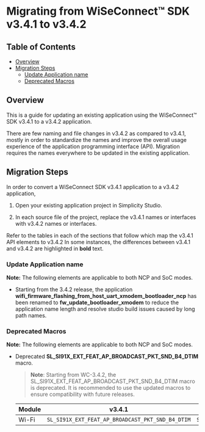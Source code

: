 # Migrating from WiSeConnect™ SDK v3.4.1 to v3.4.2

## Table of Contents

- [Overview](#overview)
- [Migration Steps](#migration-steps)
  - [Update Application name](#update-application-name)
  - [Deprecated Macros](#deprecated-macros)

## Overview

This is a guide for updating an existing application using the WiSeConnect™ SDK v3.4.1 to a v3.4.2 application.

There are few naming and file changes in v3.4.2 as compared to v3.4.1, mostly in order to standardize the names and improve the overall usage experience of the application programming interface (API). Migration requires the names everywhere to be updated in the existing application.

## Migration Steps

In order to convert a WiSeConnect SDK v3.4.1 application to a v3.4.2 application,

1. Open your existing application project in Simplicity Studio.

2. In each source file of the project, replace the v3.4.1 names or interfaces with v3.4.2 names or interfaces. 

Refer to the tables in each of the sections that follow which map the v3.4.1 API elements to v3.4.2 In some instances, the differences between v3.4.1 and v3.4.2 are highlighted in **bold** text.




### Update Application name

**Note:** The following elements are applicable to both NCP and SoC modes.

- Starting from the 3.4.2 release, the application **wifi_firmware_flashing_from_host_uart_xmodem_bootloader_ncp** has been renamed to **fw_update_bootloader_xmodem** to reduce the application name length and resolve studio build issues caused by long path names.

### Deprecated Macros

**Note:** The following elements are applicable to both NCP and SoC modes.

- Deprecated **SL_SI91X_EXT_FEAT_AP_BROADCAST_PKT_SND_B4_DTIM** macro.
  > **Note**: Starting from WC-3.4.2, the SL_SI91X_EXT_FEAT_AP_BROADCAST_PKT_SND_B4_DTIM macro is deprecated. It is recommended to use the updated macros to ensure compatibility with future releases.

  | **Module**| **v3.4.1**                                       | **v3.4.2**                                           |
  |-----------|--------------------------------------------------|------------------------------------------------------|
  | Wi-Fi     | `SL_SI91X_EXT_FEAT_AP_BROADCAST_PKT_SND_B4_DTIM` | `SL_SI91X_EXT_FEAT_AP_BROADCAST_PKT_SND_BEFORE_DTIM` |